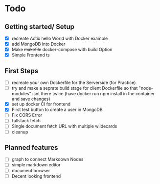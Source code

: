 # Todo

## Getting started/ Setup
- [x] recreate Actix hello World with Docker example
- [x] add MongoDB into Docker
- [x] Make ~~makefile~~ docker-compose with build Option
- [x] Simple Frontend ts

## First Steps
- [ ] recreate your own Dockerfile for the Serverside (for Practice)
- [ ] try and make a seprate build stage for client Dockerfile so that "node-modules" isnt there twice (have docker run npm install in the container and save changes)
- [x] set up docker CI for frontend
- [x] First test button to create a user in MongoDB
- [ ] Fix CORS Error
- [ ] fullstack fetch
- [ ] Single document fetch URL with multiple wildecards
- [ ] cleanup

## Planned features

- [ ] graph to connect Markdown Nodes
- [ ] simple markdown editor
- [ ] document browser
- [ ] Decent looking frontend